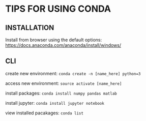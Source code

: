 # TIPS FOR USING CONDA

## INSTALLATION
Install from browser using the default options: https://docs.anaconda.com/anaconda/install/windows/

## CLI
create new environment: `conda create -n [name_here] python=3`

access new environment: `source activate [name_here]`

install packages: `conda install numpy pandas matlab`

install jupyter: `conda install jupyter notebook`

view installed pacakages: `conda list`
